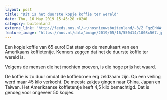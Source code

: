 ```yaml
---
layout: post
title: "Dit is het duurste kopje koffie ter wereld"
date: Thu, 16 May 2019 15:45:20 +0200
category: buitenland
externe_link: "http://feeds.nos.nl/~r/nosnieuwsbuitenland/~3/Z_FgzEhWAjk/2284950"
feature_image: "https://nos.nl/data/image/2019/05/16/550414/1008x567.jpg"
---
```


<p>Een kopje koffie van 65 euro! Dat staat op de menukaart van een Amerikaans koffietentje. Kenners zeggen dat het de duurste koffie ter wereld is.</p>
<p>Volgens de mensen die het mochten proeven, is die hoge prijs het waard.</p>
<p>De koffie is zo duur omdat de koffiebonen erg zeldzaam zijn. Op een veiling werd maar 45 kilo verkocht. De meeste zakjes gingen naar China. Japan en Taiwan. Het Amerikaanse koffietentje heeft 4,5 kilo bemachtigd. Dat is genoeg voor ongeveer 50 kopjes.</p><img src="http://feeds.feedburner.com/~r/nosnieuwsbuitenland/~4/Z_FgzEhWAjk" height="1" width="1" alt=""/>
